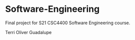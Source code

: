 # Software-Engineering
 Final project for S21 CSC4400 Software Engineering course.
 
 Terri
 Oliver
 Guadalupe
